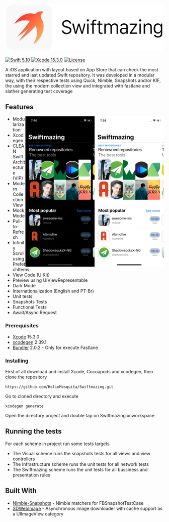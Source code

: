 <h3 align="center">
  <a href="https://github.com/HelioMesquita/Swiftmazing/blob/master/.assets/swiftmazing.png">
  <img src="https://github.com/HelioMesquita/Swiftmazing/blob/master/.assets/swiftmazing.png?raw=true" alt="Swiftmazing Logo" width="500">
  </a>
</h3>

[![Swift 5.10](https://img.shields.io/badge/Swift-5.10-blue.svg?style=flat)](https://swift.org)
[![Xcode 15.3.0](https://img.shields.io/badge/Xcode-15.3.0-blue.svg?style=flat)](https://developer.apple.com/xcode/)
[![License](https://img.shields.io/badge/license-MIT-brightgreen.svg?style=flat)](https://github.com/HelioMesquita/Swiftmazing/blob/master/LICENSE)

A iOS application with layout based on App Store that can check the most starred and last updated Swift repository. It was developed in a modular way, with their respective tests using Quick, Nimble, Snapshots and/or KIF, the using the modern collection view and integrated with fastlane and slather generating test coverage


## Features

<img src="https://github.com/HelioMesquita/Swiftmazing/blob/master/.assets/appscreenlight.png" align="right"
     title="App preview light mode" width="220  " height="476">

<img src="https://github.com/HelioMesquita/Swiftmazing/blob/master/.assets/appscreendark.png" align="right"
     title="App preview dark mode" width="220 " height="476">

* Modularization
* Xcodegen
* CLEAN Swift Architecture (VIP)
* Modern Collection View
* Mock Mode
* Pull-to-Refresh
* Infinity Scroll using PrefetchItems
* View Code (UIKit)
* Preview using UIViewRepresentable
* Dark Mode
* Internationalization (English and PT-Br)
* Unit tests
* Snapshots Tests
* Functional Tests
* Await/Async Request
<!-- * Travis CI integration
* Codecov integration
* Fastlane integration
* Slather integration -->

### Prerequisites

* [Xcode](https://developer.apple.com/xcode/) 15.3.0
* [xcodegen](https://github.com/yonaskolb/XcodeGen) 2.39.1
* [Bundler](https://bundler.io) 2.0.2 - Only for execute Fastlane

### Installing

First of all download and install Xcode, Cocoapods and xcodegen, then clone the repository

```
https://github.com/HelioMesquita/Swiftmazing.git
```

Go to cloned directory and execute

```
xcodegen generate
```

Open the directory project and double tap on Swiftmazing.xcworkspace

## Running the tests

For each scheme in project run some tests targets
* The Visual scheme runs the snapshots tests for all views and view controllers
* The Infrastructure scheme runs the unit tests for all network tests
* The Swiftmazing scheme runs the unit tests for all bussiness and presentation rules
<!-- * The SwiftmazingMock scheme runs the functional tests using KIF in a mocked application -->

<!-- The all tests can be run also using Fastlane just execute

```
bundle install
bundle exec fastlane tests
```

When running the tests using this command automaticaly runs [Slather](https://github.com/SlatherOrg/slather) that generates a test relatory of code coverage in xml. The relatory can be found at 

```
fastlane/slather
```

If you want to see relatory in html, modify the ```.slather.yml``` changing key ```coverage_service``` to ```html```
 -->

## Built With

* [Nimble-Snapshots](Nimble-Snapshots) - Nimble matchers for FBSnapshotTestCase
* [SDWebImage](https://github.com/SDWebImage/SDWebImage) - Asynchronous image downloader with cache support as a UIImageView category
<!-- * [KIF](https://github.com/kif-framework/KIF) - Keep It Functional - An iOS Functional Testing Framework -->
